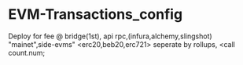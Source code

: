 # EVM-Transactions_config
Deploy for fee @ bridge(1st),
api rpc,(infura,alchemy,slingshot)
"mainet",side-evms"
<erc20,beb20,erc721>
seperate by rollups,
<call count.num;
